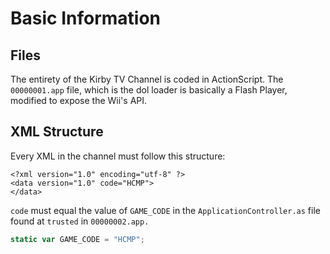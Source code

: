 # Basic Information

## Files

The entirety of the Kirby TV Channel is coded in ActionScript. The `00000001.app` file, which is the dol loader is basically a Flash Player, modified to expose the Wii's API. 

## XML Structure

Every XML in the channel must follow this structure:

```markup
<?xml version="1.0" encoding="utf-8" ?>
<data version="1.0" code="HCMP">
</data>
```

`code` must equal the value of `GAME_CODE` in the `ApplicationController.as` file found at `trusted` in `00000002.app.`

```javascript
static var GAME_CODE = "HCMP";
```

